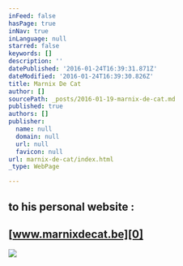 ```yaml
---
inFeed: false
hasPage: true
inNav: true
inLanguage: null
starred: false
keywords: []
description: ''
datePublished: '2016-01-24T16:39:31.871Z'
dateModified: '2016-01-24T16:39:30.826Z'
title: Marnix De Cat
author: []
sourcePath: _posts/2016-01-19-marnix-de-cat.md
published: true
authors: []
publisher:
  name: null
  domain: null
  url: null
  favicon: null
url: marnix-de-cat/index.html
_type: WebPage

---
```

## to his personal website :

## [www.marnixdecat.be][0]
![](https://the-grid-user-content.s3-us-west-2.amazonaws.com/46608108-a9a2-4789-9770-ef71844f5227.jpg)

[0]: https://marnixdecat.wix.com/home